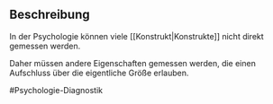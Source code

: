 ## Beschreibung

In der Psychologie können viele [[Konstrukt|Konstrukte]] nicht direkt gemessen werden.

Daher müssen andere Eigenschaften gemessen werden, die einen Aufschluss über die eigentliche Größe erlauben.

#Psychologie-Diagnostik